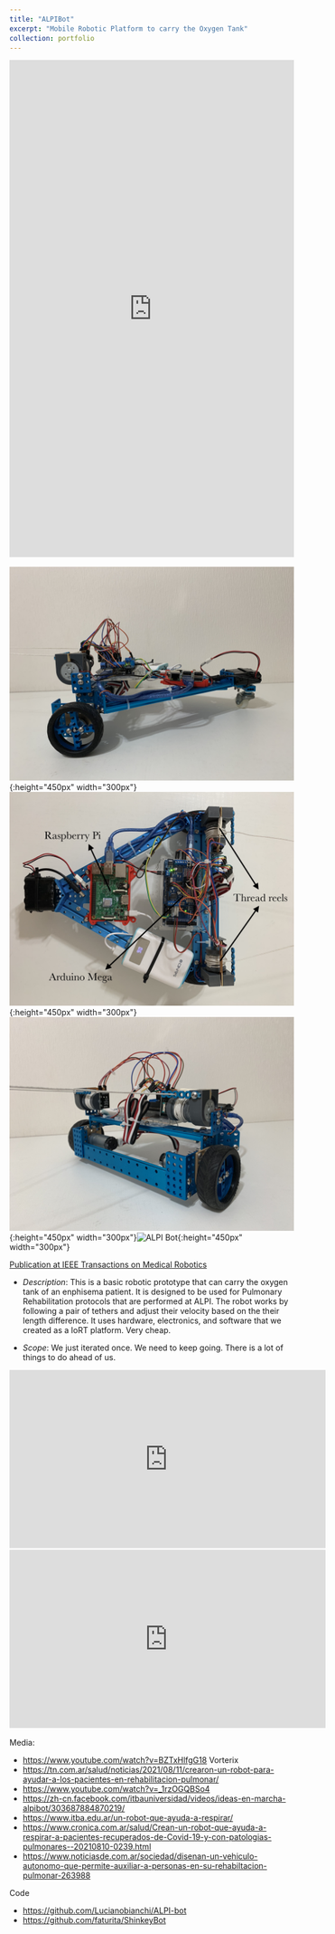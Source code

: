 ```yaml
---
title: "ALPIBot"
excerpt: "Mobile Robotic Platform to carry the Oxygen Tank"
collection: portfolio
---
```


<iframe src="https://www.linkedin.com/embed/feed/update/urn:li:ugcPost:6826133081758408704" height="879" width="504" frameborder="0" allowfullscreen="" title="Embedded post"></iframe>


![ALPI Bot](/images/alpibot1.jpg){:height="450px" width="300px"}![ALPI Bot](/images/alpibot2.jpg){:height="450px" width="300px"} ![ALPI Bot](/images/alpibot3.jpg){:height="450px" width="300px"}![ALPI Bot](/images/alpibot4.png){:height="450px" width="300px"}


[Publication at IEEE Transactions on Medical Robotics](https://ieeexplore.ieee.org/document/9279327)

* *Description*: This is a basic robotic prototype that can carry the oxygen tank of an enphisema patient.  It is designed to be used for Pulmonary Rehabilitation protocols that are performed at ALPI.  The robot works by following a pair of tethers and adjust their velocity based on the their length difference.  It uses hardware, electronics, and software that we created as a IoRT platform.  Very cheap.

* *Scope*: We just iterated once.  We need to keep going.  There is a lot of things to do ahead of us.

<iframe width="560" height="315" src="https://www.youtube.com/embed/skpeedcbvqk" frameborder="0" allow="accelerometer; autoplay; encrypted-media; gyroscope; picture-in-picture" allowfullscreen></iframe>


<iframe width="560" height="315" src="https://www.youtube.com/embed/TkUEmMHQrIw" frameborder="0" allow="accelerometer; autoplay; encrypted-media; gyroscope; picture-in-picture" allowfullscreen></iframe>


Media:

* https://www.youtube.com/watch?v=BZTxHlfgG18 Vorterix
* https://tn.com.ar/salud/noticias/2021/08/11/crearon-un-robot-para-ayudar-a-los-pacientes-en-rehabilitacion-pulmonar/
* https://www.youtube.com/watch?v=_1rzOGQBSo4
* https://zh-cn.facebook.com/itbauniversidad/videos/ideas-en-marcha-alpibot/303687884870219/
* https://www.itba.edu.ar/un-robot-que-ayuda-a-respirar/
* https://www.cronica.com.ar/salud/Crean-un-robot-que-ayuda-a-respirar-a-pacientes-recuperados-de-Covid-19-y-con-patologias-pulmonares--20210810-0239.html
* https://www.noticiasde.com.ar/sociedad/disenan-un-vehiculo-autonomo-que-permite-auxiliar-a-personas-en-su-rehabiltacion-pulmonar-263988



Code 
* <https://github.com/Lucianobianchi/ALPI-bot>
* <https://github.com/faturita/ShinkeyBot>

